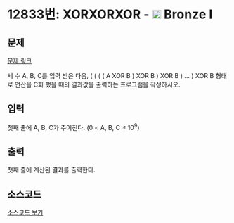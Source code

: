 # 12833번: XORXORXOR - <img src="https://static.solved.ac/tier_small/5.svg" style="height:20px" /> Bronze I

<!-- performance -->

<!-- 문제 제출 후 깃허브에 푸시를 했을 때 제출한 코드의 성능이 입력될 공간입니다.-->

<!-- end -->

## 문제

[문제 링크](https://boj.kr/12833)

<p>세 수 A, B, C를 입력 받은 다음, ( ( ( ( A XOR B ) XOR B ) XOR B ) … ) XOR B 형태로 연산을 C회 했을 때의 결과값을 출력하는 프로그램을 작성하시오.</p>

## 입력

<p>첫째 줄에 A, B, C가 주어진다. (0 &lt; A, B, C ≤ 10<sup>9</sup>)</p>

## 출력

<p>첫째 줄에 계산된 결과를 출력한다.</p>

## 소스코드

[소스코드 보기](XORXORXOR.js)